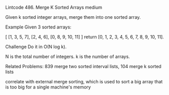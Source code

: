 Lintcode 
486. Merge K Sorted Arrays
medium

Given k sorted integer arrays, merge them into one sorted array.

Example
Given 3 sorted arrays:

[
  [1, 3, 5, 7],
  [2, 4, 6],
  [0, 8, 9, 10, 11]
]
return [0, 1, 2, 3, 4, 5, 6, 7, 8, 9, 10, 11].

Challenge
Do it in O(N log k).

N is the total number of integers.
k is the number of arrays.

Related Problems: 839 merge two sorted interval lists, 104 merge k sorted lists 

correlate with external merge sorting, which is used to sort a big array that is too big for a single machine's memory
